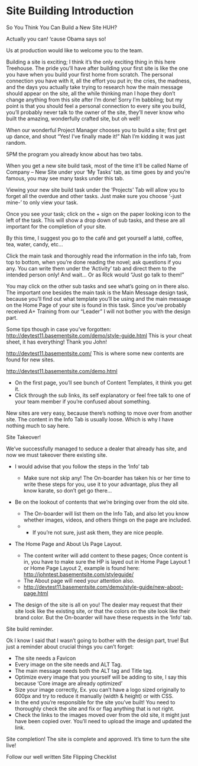 # Site Building Introduction
So You Think You Can Build a New Site HUH?

Actually you can! ‘cause Obama says so!

Us at production would like to welcome you to the team.

Building a site is exciting; I think it’s the only exciting thing in this here Treehouse. The pride you’ll have after building your first site is like the one you have when you build your first home from scratch. The personal connection you have with it, all the effort you put in; the cries, the madness, and the days you actually take trying to research how the main message should appear on the site, all the while thinking man I hope they don’t change anything from this site after I’m done! Sorry I’m babbling; but my point is that you should feel a personal connection to every site you build, you’ll probably never talk to the owner of the site, they’ll never know who built the amazing, wonderfully crafted site, but oh well!

When our wonderful Project Manager chooses you to build a site; first get up dance, and shout “Yes! I’ve finally made it!” Nah I’m kidding it was just random.

5PM the program you already know about has two tabs.

When you get a new site build task, most of the time it’ll be called Name of Company – New Site under your ‘My Tasks’ tab, as time goes by and you’re famous, you may see many tasks under this tab.

Viewing your new site build task under the ‘Projects’ Tab will allow you to forget all the overdue and other tasks. Just make sure you choose ‘-just mine-’ to only view your task.

Once you see your task; click on the + sign on the paper looking icon to the left of the task. This will show a drop down of sub tasks, and these are all important for the completion of your site.

By this time, I suggest you go to the café and get yourself a latté, coffee, tea, water, candy, etc…

Click the main task and thoroughly read the information in the info tab, from top to bottom, when you’re done reading the novel; ask questions if you any. You can write them under the ‘Activity’ tab and direct them to the intended person only! And wait…
Or as Rick would “Just go talk to them!”

You may click on the other sub tasks and see what’s going on in there also. The important one besides the main task is the Main Message design task, because you’ll find out what template you’ll be using and the main message on the Home Page of your site is found in this task.
Since you’ve probably received A+ Training from our “Leader” I will not bother you with the design part.

Some tips though in case you’ve forgotten:
http://devtest11.basementsite.com/demo/style-guide.html
        This is your cheat sheet, it has everything! Thank you John!

http://devtest11.basementsite.com/
        This is where some new contents are found for new sites.

http://devtest11.basementsite.com/demo.html

- On the first page, you’ll see bunch of Content Templates, it think you get it.
- Click through the sub links, its self explanatory or feel free talk to one of your team member if you’re confused about something.

New sites are very easy, because there’s nothing to move over from another site. The content in the Info Tab is usually loose. Which is why I have nothing much to say here.


Site Takeover!

We’ve successfully managed to seduce a dealer that already has site, and now we must takeover there existing site. 

- I would advise that you follow the steps in the ‘Info’ tab 
  - Make sure not skip any! The On-boarder has taken his or her time to write these steps for you, use it to your advantage, plus they all know karate, so don’t get go there…


- Be on the lookout of contents that we’re bringing over from the old site.
  - The On-boarder will list them on the Info Tab, and also let you know whether images, videos, and others things on the page are included.
  - - If you’re not sure, just ask them, they are nice people.


- The Home Page and About Us Page Layout.
  - The content writer will add content to these pages; Once content is in, you have to make sure the HP is layed out in Home Page Layout 1 or Home Page Layout 2, example is found here: http://johntest.basementsite.com/styleguide/
  - The About page will need your attention also. 
  - http://devtest11.basementsite.com/demo/style-guide/new-aboot-page.html


- The design of the site is all on you! The dealer may request that their site look like the existing site, or that the colors on the site look like their brand color. But the On-boarder will have these requests in the ‘Info’ tab.

Site build reminder.

Ok I know I said that I wasn’t going to bother with the design part, true! But just a reminder about crucial things you can’t forget:

- The site needs a Favicon
- Every image on the site needs and ALT Tag.
- The main message needs both the ALT tag and Title tag.
- Optimize every image that you yourself will be adding to site, I say this because ‘Core image are already optimized’
- Size your image correctly, Ex. you can’t have a logo sized originally to 600px and try to reduce it manually (width & height) or with CSS.
- In the end you’re responsible for the site you’ve built! You need to thoroughly check the site and fix or flag anything that is not right.
- Check the links to the images moved over from the old site, it might just have been copied over. You’ll need to upload the image and updated the link.

Site completion!
The site is complete and approved. It’s time to turn the site live!

Follow our well written Site Flipping Checklist

